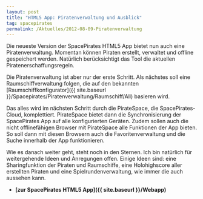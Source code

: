 ```yaml
---
layout: post
title: "HTML5 App: Piratenverwaltung und Ausblick"
tag: spacepirates
permalink: /Aktuelles/2012-08-09-Piratenverwaltung
---
```


Die neueste Version der SpacePirates HTML5 App bietet nun auch eine Piratenverwaltung. Momentan können Piraten erstellt, verwaltet und offline gespeichert werden. Natürlich berücksichtigt das Tool die aktuellen Piratenerschaffungsregeln.

Die Piratenverwaltung ist aber nur der erste Schritt. Als nächstes soll eine Raumschiffverwaltung folgen, die auf den bekannten [Raumschiffkonfigurator]({{ site.baseurl }}/Spacepirates/Piratenverwaltung/Raumschiff/All) basieren wird.

Das alles wird im nächsten Schritt durch die PirateSpace, die SpacePirates-Cloud, komplettiert. PirateSpace bietet dann die Synchronisierung der SpacePirates App auf alle konfigurierten Geräten. Zudem sollen auch die nicht offlinefähigen Browser mit PirateSpace alle Funktionen der App bieten. So soll dann mit diesen Browsern auch die Favoritenverwaltung und die Suche innerhalb der App funktionieren.

Wie es danach weiter geht, steht noch in den Sternen. Ich bin natürlich für weitergehende Ideen und Anregungen offen. Einige Ideen sind: eine Sharingfunktion der Piraten und Raumschiffe, eine Holohighscore aller erstellten Piraten und eine Spielrundenverwaltung, wie immer die auch aussehen kann.

- **[zur SpacePirates HTML5 App]({{ site.baseurl }}/Webapp)**


